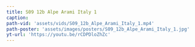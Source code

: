 ```yaml
---
title: S09 12b Alpe Arami Italy 1
caption:
path-vid: 'assets/vids/S09_12b_Alpe_Arami_Italy_1.mp4'
path-poster: 'assets/images/posters/S09_12b_Alpe_Arami_Italy_1.jpg'
yt-url: 'https://youtu.be/rCDPDloZhZc'
---
```

